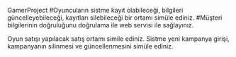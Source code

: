 GamerProject
#Oyuncuların sistme kayıt olabileceği, bilgileri güncelleyebileceği, kayıtları silebileceği bir ortamı simüle ediniz.
#Müşteri bilgilerinin doğruluğunu doğrulama ile web servisi ile sağlayınız.

Oyun satışı yapılacak satış ortamı simile ediniz.
Sistme yeni kampanya girişi, kampanyanın silinmesi ve güncellenmesini simüle ediniz.
